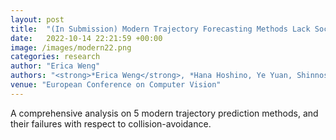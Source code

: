```yaml
---
layout: post
title:  "(In Submission) Modern Trajectory Forecasting Methods Lack Social Awareness"
date:   2022-10-14 22:21:59 +00:00
image: /images/modern22.png
categories: research
author: "Erica Weng"
authors: "<strong>*Erica Weng</strong>, *Hana Hoshino, Ye Yuan, Shinnosuke Usami, Kris Kitani"
venue: "European Conference on Computer Vision"
---
```

A comprehensive analysis on 5 modern trajectory prediction methods, and their failures with respect to collision-avoidance.